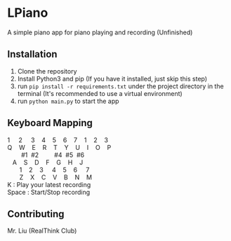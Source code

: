 # LPiano

A simple piano app for piano playing and recording
(Unfinished)

## Installation

1. Clone the repository
2. Install Python3 and pip (If you have it installed, just skip this step)
3. run `pip install -r requirements.txt` under the project directory in the terminal (It's recommended to use a virtual environment)
4. run `python main.py` to start the app

## Keyboard Mapping

 1$~~~~$ 2$~~~~$ 3$~~~$ 4$~~~$ 5$~~~$ 6$~~~$ 7$~~~$ 1$~~~$ 2$~~~$ 3  
 Q$~~~$ W$~~~$ E$~~~$ R$~~~$ T$~~~$ Y$~~~$ U$~~~$ I$~~~$ O$~~~$ P  
$~~~~~~~$ #1$~$ #2$~~~~~~~~$ #4$~$ #5$~$ #6  
$~~$ A$~~~$ S$~~~$ D$~~~$ F$~~~$ G$~~~$ H$~~~$ J  
$~~~~~~$ 1$~~~$ 2$~~~$ 3$~~~~$ 4$~~~$ 5$~~~$ 6$~~~~$ 7  
$~~~~~~$ Z$~~~$ X$~~~$ C$~~~$ V$~~~$ B$~~~$ N$~~~$ M  
K : Play your latest recording  
Space : Start/Stop recording  

## Contributing

Mr. Liu (RealThink Club)

